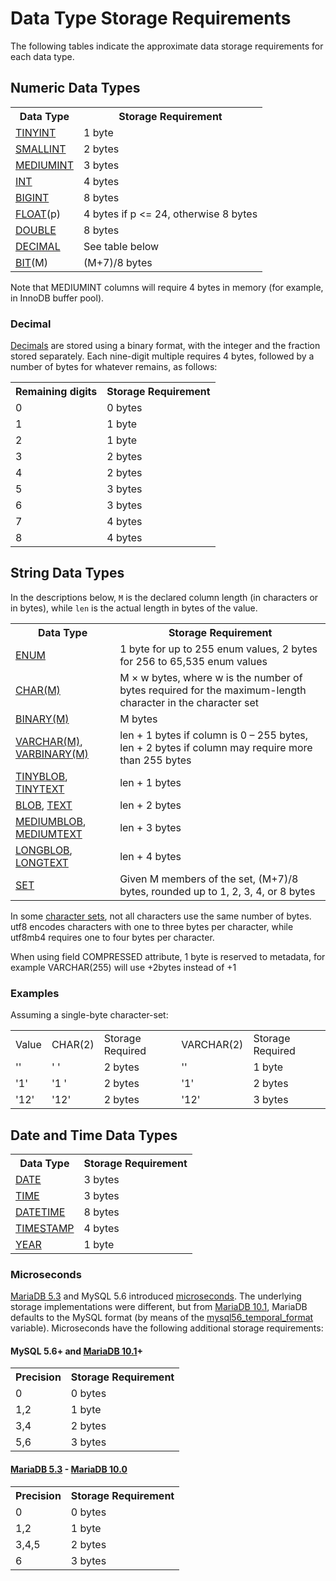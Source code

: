 # Data Type Storage Requirements

The following tables indicate the approximate data storage requirements for each data type.

## Numeric Data Types

<table><tbody><tr><th>Data Type</th><th>Storage Requirement</th></tr>
<tr><td><a href="/kb/en/tinyint/">TINYINT</a></td><td>1 byte</td></tr>
<tr><td><a href="/kb/en/smallint/">SMALLINT</a></td><td>2 bytes</td></tr>
<tr><td><a href="/kb/en/mediumint/">MEDIUMINT</a></td><td>3 bytes</td></tr>
<tr><td><a href="/kb/en/int/">INT</a></td><td>4 bytes</td></tr>
<tr><td><a href="/kb/en/bigint/">BIGINT</a></td><td>8 bytes</td></tr>
<tr><td><a href="/kb/en/float/">FLOAT</a>(p)</td><td>4 bytes if p &lt;= 24, otherwise 8 bytes</td></tr>
<tr><td><a href="/kb/en/double/">DOUBLE</a></td><td>8 bytes</td></tr>
<tr><td><a href="/kb/en/decimal/">DECIMAL</a></td><td>See table below</td></tr>
<tr><td><a href="/kb/en/bit/">BIT</a>(M)</td><td>(M+7)/8 bytes</td></tr>
</tbody></table>

Note that MEDIUMINT columns will require 4 bytes in memory (for example, in InnoDB buffer pool).

### Decimal

[Decimals](/columns-storage-engines-and-plugins/data-types/data-types-numeric-data-types/decimal/) are stored using a binary format, with the integer and the fraction stored separately. Each nine-digit multiple requires 4 bytes, followed by a number of bytes for whatever remains, as follows:

<table><tbody><tr><th>Remaining digits</th><th>Storage Requirement</th></tr>
<tr><td>0</td><td>0 bytes</td></tr>
<tr><td>1</td><td>1 byte</td></tr>
<tr><td>2</td><td>1 byte</td></tr>
<tr><td>3</td><td>2 bytes</td></tr>
<tr><td>4</td><td>2 bytes</td></tr>
<tr><td>5</td><td>3 bytes</td></tr>
<tr><td>6</td><td>3 bytes</td></tr>
<tr><td>7</td><td>4 bytes</td></tr>
<tr><td>8</td><td>4 bytes</td></tr>
</tbody></table>

## String Data Types

In the descriptions below, `M` is the declared column length (in characters or in bytes), while `len` is the actual length in bytes of the value.

<table><tbody><tr><th>Data Type</th><th>Storage Requirement</th></tr>
<tr><td><a href="/kb/en/enum/">ENUM</a></td><td>1 byte for up to 255 enum values, 2 bytes for 256 to 65,535 enum values</td></tr>
<tr><td><a href="/kb/en/char/">CHAR(M)</a></td><td>M × w bytes, where w is the number of bytes required for the maximum-length character in the character set</td></tr>
<tr><td><a href="/kb/en/binary/">BINARY(M)</a></td><td>M bytes</td></tr>
<tr><td><a href="/kb/en/varchar/">VARCHAR(M)</a>, <a href="/kb/en/varbinary/">VARBINARY(M)</a></td><td>len + 1 bytes if column is 0 – 255 bytes, len + 2 bytes if column may require more than 255 bytes</td></tr>
<tr><td><a href="/kb/en/tinyblob/">TINYBLOB</a>, <a href="/kb/en/tinytext/">TINYTEXT</a></td><td>len + 1 bytes</td></tr>
<tr><td><a href="/kb/en/blob/">BLOB</a>, <a href="/kb/en/text/">TEXT</a></td><td>len + 2 bytes</td></tr>
<tr><td><a href="/kb/en/mediumblob/">MEDIUMBLOB</a>, <a href="/kb/en/mediumtext/">MEDIUMTEXT</a></td><td>len + 3 bytes</td></tr>
<tr><td><a href="/kb/en/longblob/">LONGBLOB</a>, <a href="/kb/en/longtext/">LONGTEXT</a></td><td>len + 4 bytes</td></tr>
<tr><td><a href="/kb/en/set/">SET</a></td><td>Given M members of the set, (M+7)/8 bytes, rounded up to 1, 2, 3, 4, or 8 bytes</td></tr>
</tbody></table>

In some [character sets](/kb/en/data-types-character-sets-and-collations/), not all characters use the same number of bytes. utf8 encodes characters with one to three bytes per character, while utf8mb4 requires one to four bytes per character.

When using field COMPRESSED attribute, 1 byte is reserved to metadata, for example VARCHAR(255) will use +2bytes instead of +1

### Examples

Assuming a single-byte character-set:

<table><tbody><tr><td>Value</td><td>CHAR(2)</td><td>Storage Required</td><td>VARCHAR(2)</td><td>Storage Required</td></tr>
<tr><td>''</td><td>'  '</td><td>2 bytes</td><td>''</td><td>1 byte</td></tr>
<tr><td>'1'</td><td>'1 '</td><td>2 bytes</td><td>'1'</td><td>2 bytes</td></tr>
<tr><td>'12'</td><td>'12'</td><td>2 bytes</td><td>'12'</td><td>3 bytes</td></tr>
</tbody></table>

## Date and Time Data Types

<table><tbody><tr><th>Data Type</th><th>Storage Requirement</th></tr>
<tr><td><a href="/kb/en/date/">DATE</a></td><td>3 bytes</td></tr>
<tr><td><a href="/kb/en/time/">TIME</a></td><td>3 bytes</td></tr>
<tr><td><a href="/kb/en/datetime/">DATETIME</a></td><td>8 bytes</td></tr>
<tr><td><a href="/kb/en/timestamp/">TIMESTAMP</a></td><td>4 bytes</td></tr>
<tr><td><a href="/kb/en/year-data-type/">YEAR</a></td><td>1 byte</td></tr>
</tbody></table>

### Microseconds

[MariaDB 5.3](/kb/en/what-is-mariadb-53/) and MySQL 5.6 introduced [microseconds](/built-in-functions/date-time-functions/microseconds-in-mariadb/). The underlying storage implementations were different, but from [MariaDB 10.1](/kb/en/what-is-mariadb-101/), MariaDB defaults to the MySQL format (by means of the [mysql56_temporal_format](/kb/en/server-system-variables/#mysql56_temporal_format) variable). Microseconds have the following additional storage requirements:

#### MySQL 5.6+ and [MariaDB 10.1](/kb/en/what-is-mariadb-101/)+

<table><tbody><tr><th>Precision</th><th>Storage Requirement</th></tr>
<tr><td>0</td><td>0 bytes</td></tr>
<tr><td>1,2</td><td>1 byte</td></tr>
<tr><td>3,4</td><td>2 bytes</td></tr>
<tr><td>5,6</td><td>3 bytes</td></tr>
</tbody></table>

#### [MariaDB 5.3](/kb/en/what-is-mariadb-53/) - [MariaDB 10.0](/kb/en/what-is-mariadb-100/)

<table><tbody><tr><th>Precision</th><th>Storage Requirement</th></tr>
<tr><td>0</td><td>0 bytes</td></tr>
<tr><td>1,2</td><td>1 byte</td></tr>
<tr><td>3,4,5</td><td>2 bytes</td></tr>
<tr><td>6</td><td>3 bytes</td></tr>
</tbody></table>